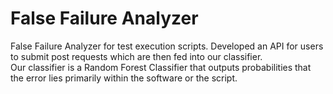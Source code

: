 # False Failure Analyzer
False Failure Analyzer for test execution scripts. Developed an API for users to submit post requests which are then fed into our classifier.
</br>
Our classifier is a Random Forest Classifier that outputs probabilities that the error lies primarily within the software or the script.

